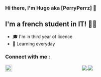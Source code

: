 ### Hi there, I'm Hugo aka [PerryPerrz] 👋

## I'm a french student in IT! 👨‍💻
- 🎓 I'm in third year of licence
- 🌱 Learning everyday

### Connect with me : 
[<img align="left" alt="PerryPerrz | LinkedIn" width="22px" src="https://cdn.jsdelivr.net/npm/simple-icons@v3/icons/linkedin.svg" />][linkedin]

<p align="center">
 
<a href="https://github.com/PerryPerrz">
  <img align="center" src="https://github-readme-stats.anuraghazra1.vercel.app/api?username=PerryPerrz&show_icons=true&include_all_commits=true&theme=synthwave" />
</a>
<a href="https://github.com/PerryPerrz">
  <img align="center" src="https://github-readme-stats.anuraghazra1.vercel.app/api/top-langs/?username=PerryPerrz&layout=compact&theme=synthwave" />
</a>
</p>

[linkedin]: https://www.linkedin.com/in/hugo-iopeti-4aa642216/

<!---
PerryPerrz/PerryPerrz is a ✨ special ✨ repository because its `README.md` (this file) appears on your GitHub profile.
You can click the Preview link to take a look at your changes.
--->
